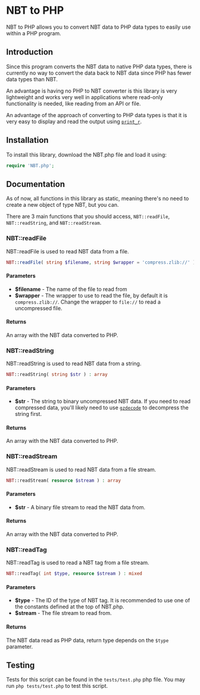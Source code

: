 # NBT to PHP

NBT to PHP allows you to convert NBT data to PHP data types to easily use within a PHP program.

## Introduction

Since this program converts the NBT data to native PHP data types, there is currently no way to convert the data back to NBT data since PHP has fewer data types than NBT.

An advantage is having no PHP to NBT converter is this library is very lightweight and works very well in applications where read-only functionality is needed, like reading from an API or file.

An advantage of the approach of converting to PHP data types is that it is very easy to display and read the output using [`print_r`](https://www.php.net/manual/en/function.print-r.php).

## Installation

To install this library, download the NBT.php file and load it using:
```php
require 'NBT.php';
```

## Documentation

As of now, all functions in this library as static, meaning there's no need to create a new object of type NBT, but you can.

There are 3 main functions that you should access, `NBT::readFile`, `NBT::readString`, and `NBT::readStream`.

### NBT::readFile

NBT::readFile is used to read NBT data from a file.

```php
NBT::readFile( string $filename, string $wrapper = 'compress.zlib://' ) : array
```

#### Parameters

* **$filename** - The name of the file to read from
* **$wrapper** - The wrapper to use to read the file, by default it is `compress.zlib://`. Change the wrapper to `file://` to  read a uncompressed file.

#### Returns

An array with the NBT data converted to PHP.

### NBT::readString

NBT::readString is used to read NBT data from a string.

```php
NBT::readString( string $str ) : array
```

#### Parameters

* **$str** - The string to binary uncompressed NBT data. If you need to read compressed data, you'll likely need to use [`gzdecode`](https://www.php.net/manual/en/function.gzdecode) to decompress the string first.

#### Returns

An array with the NBT data converted to PHP.

### NBT::readStream

NBT::readStream is used to read NBT data from a file stream.

```php
NBT::readStream( resource $stream ) : array
```

#### Parameters

* **$str** - A binary
 file stream to read the NBT data from.

#### Returns

An array with the NBT data converted to PHP.

### NBT::readTag

NBT::readTag is used to read a NBT tag from a file stream.

```php
NBT::readTag( int $type, resource $stream ) : mixed
```

#### Parameters

* **$type** - The ID of the type of NBT tag. It is recommended to use one of the constants defined at the top of NBT.php.
* **$stream** - The file stream to read from.

#### Returns

The NBT data read as PHP data, return type depends on the `$type` parameter.

## Testing

Tests for this script can be found in the `tests/test.php` php file. You may run `php tests/test.php` to test this script.